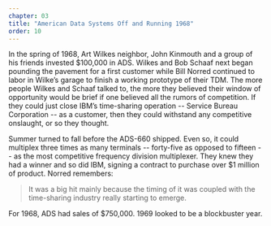 ```yaml
---
chapter: 03
title: "American Data Systems Off and Running 1968"
order: 10
---
```


In the spring of 1968, Art Wilkes neighbor, John Kinmouth and a group of his friends invested $100,000 in ADS. Wilkes and Bob Schaaf next began pounding the pavement for a first customer while Bill Norred continued to labor in Wilke’s garage to finish a working prototype of their TDM. The more people Wilkes and Schaaf talked to, the more they believed their window of opportunity would be brief if one believed all the rumors of competition. If they could just close IBM’s time-sharing operation -- Service Bureau Corporation -- as a customer, then they could withstand any competitive onslaught, or so they thought.

Summer turned to fall before the ADS-660 shipped. Even so, it could multiplex three times as many terminals -- forty-five as opposed to fifteen -- as the most competitive frequency division multiplexer. They knew they had a winner and so did IBM, signing a contract to purchase over $1 million of product. Norred remembers:

>It was a big hit mainly because the timing of it was coupled with the time-sharing industry really starting to emerge.

For 1968, ADS had sales of $750,000. 1969 looked to be a blockbuster year.
